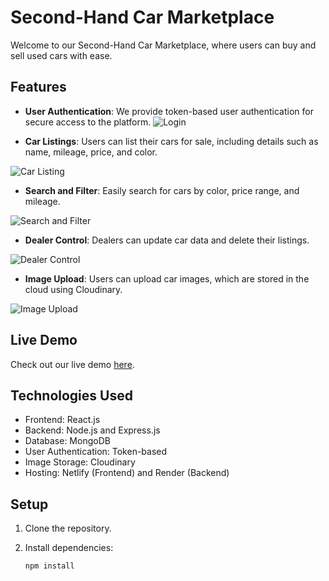 # Second-Hand Car Marketplace

Welcome to our Second-Hand Car Marketplace, where users can buy and sell used cars with ease.

## Features

- **User Authentication**: We provide token-based user authentication for secure access to the platform.
  ![Login](https://res.cloudinary.com/dwijfxapd/image/upload/v1692799698/Screenshot_2023-08-23_193749_kudqx5.png)

- **Car Listings**: Users can list their cars for sale, including details such as name, mileage, price, and color.

![Car Listing](https://res.cloudinary.com/dwijfxapd/image/upload/v1692799139/Screenshot_2023-08-23_192709_mcalst.png)

- **Search and Filter**: Easily search for cars by color, price range, and mileage.

![Search and Filter](https://res.cloudinary.com/dwijfxapd/image/upload/v1692799377/fsdfsd_r5piqg.png)

- **Dealer Control**: Dealers can update car data and delete their listings.

![Dealer Control](https://res.cloudinary.com/dwijfxapd/image/upload/v1692799489/Screenshot_2023-08-23_193421_szzgjs.png)

- **Image Upload**: Users can upload car images, which are stored in the cloud using Cloudinary.

![Image Upload](https://res.cloudinary.com/dwijfxapd/image/upload/v1692799807/Screenshot_2023-08-23_193601_wmz8dr.png)

## Live Demo

Check out our live demo [here](https://carsellwithattryb.netlify.app/).

## Technologies Used

- Frontend: React.js
- Backend: Node.js and Express.js
- Database: MongoDB
- User Authentication: Token-based
- Image Storage: Cloudinary
- Hosting: Netlify (Frontend) and Render (Backend)

## Setup

1. Clone the repository.

2. Install dependencies:

   ```shell
   npm install
